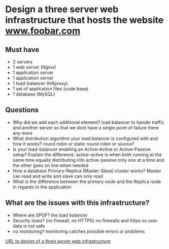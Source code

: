 # Design a three server web infrastructure that hosts the website www.foobar.com

## Must have
* 2 servers
* 1 web server (Nginx)
* 1 application server
* 1 application server
* 1 load-balancer (HAproxy)
* 1 set of application files (code base)
* 1 database (MySQL)

## Questions

* Why did we add each additional element?
    load balancer to handle traffic and another server so that we dont have a single point of failure there any more
* What distribution algorithm your load balancer is configured with and how it works?
    round robin  or static round robin or source?
* Is your load-balancer enabling an Active-Active or Active-Passive setup? Explain the difference.
 active-active is when both running at the same time equally distributing info
 active-passive only one at a time and the other goes on line when needed
* How a database Primary-Replica (Master-Slave) cluster works?
    Master can read and write and slave can only read
* What is the difference between the primary node and the Replica node in regards to the application


## What are the issues with this infrastructure?

* Where are SPOF?
    the load balancer
* Security isses? (no firewall, no HTTPS)
    no firewalls and https so user data is not safe
* no monitoring?
    monitoring catches possible errors or problems

[URL to design of a three server web infrastructure](https://imgur.com/a/zje0cnu)
